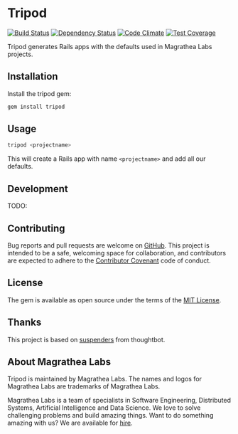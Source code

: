 # Tripod

[![Build Status](https://travis-ci.org/magrathealabs/tripod.svg?branch=master)](https://travis-ci.org/magrathealabs/tripod)
[![Dependency Status](https://gemnasium.com/badges/github.com/magrathealabs/tripod.svg)](https://gemnasium.com/github.com/magrathealabs/tripod)
[![Code Climate](https://codeclimate.com/github/magrathealabs/tripod/badges/gpa.svg)](https://codeclimate.com/github/magrathealabs/tripod)
[![Test Coverage](https://codeclimate.com/github/magrathealabs/tripod/badges/coverage.svg)](https://codeclimate.com/github/magrathealabs/tripod/coverage)

Tripod generates Rails apps with the defaults used in Magrathea Labs projects.

## Installation

Install the tripod gem:

```bash
gem install tripod
```

## Usage

```bash
tripod <projectname>
```

This will create a Rails app with name `<projectname>` and add all our defaults.

## Development

TODO:

## Contributing

Bug reports and pull requests are welcome on [GitHub](https://github.com/magrathealabs/tripod/issues). This project is
intended to be a safe, welcoming space for collaboration, and contributors are expected to adhere to the
[Contributor Covenant](http://contributor-covenant.org) code of conduct.


## License

The gem is available as open source under the terms of the [MIT License](http://opensource.org/licenses/MIT).

## Thanks

This project is based on [suspenders](https://github.com/thoughtbot/suspenders) from thoughtbot.

## About Magrathea Labs

Tripod is maintained by Magrathea Labs. The names and logos for Magrathea Labs are trademarks of Magrathea Labs.

Magrathea Labs is a team of specialists in Software Engineering, Distributed Systems, Artificial Intelligence and
Data Science. We love to solve challenging problems and build amazing things. Want to do something amazing with us?
We are available for [hire](mailto:contact@magrathealabs.com).
